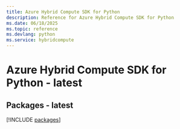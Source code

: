 ```yaml
---
title: Azure Hybrid Compute SDK for Python
description: Reference for Azure Hybrid Compute SDK for Python
ms.date: 06/18/2025
ms.topic: reference
ms.devlang: python
ms.service: hybridcompute
---
```

# Azure Hybrid Compute SDK for Python - latest
## Packages - latest
[!INCLUDE [packages](hybrid-compute-index.md)]